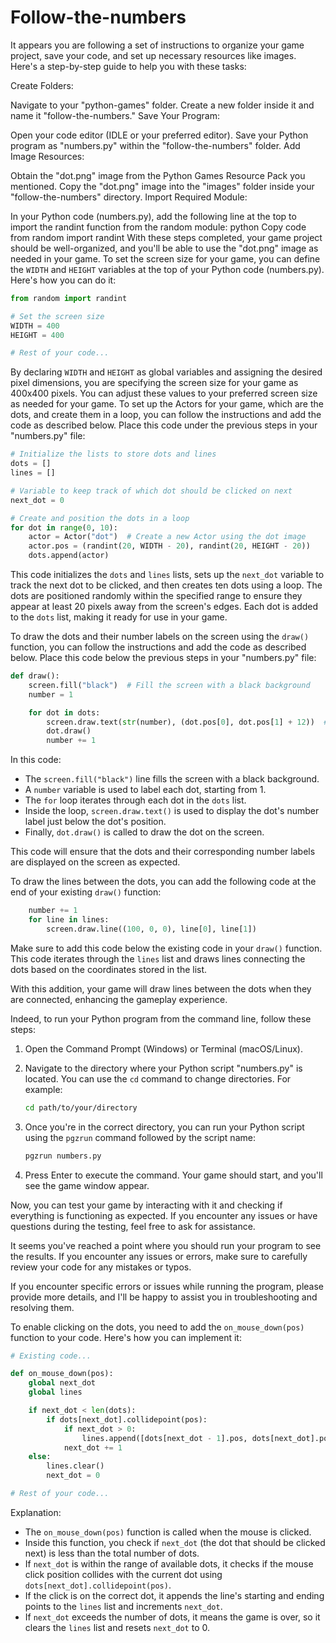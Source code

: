 # Follow-the-numbers
It appears you are following a set of instructions to organize your game project, save your code, and set up necessary resources like images. Here's a step-by-step guide to help you with these tasks:

Create Folders:

Navigate to your "python-games" folder.
Create a new folder inside it and name it "follow-the-numbers."
Save Your Program:

Open your code editor (IDLE or your preferred editor).
Save your Python program as "numbers.py" within the "follow-the-numbers" folder.
Add Image Resources:

Obtain the "dot.png" image from the Python Games Resource Pack you mentioned.
Copy the "dot.png" image into the "images" folder inside your "follow-the-numbers" directory.
Import Required Module:

In your Python code (numbers.py), add the following line at the top to import the randint function from the random module:
python
Copy code
from random import randint
With these steps completed, your game project should be well-organized, and you'll be able to use the "dot.png" image as needed in your game.
To set the screen size for your game, you can define the `WIDTH` and `HEIGHT` variables at the top of your Python code (numbers.py). Here's how you can do it:

```python
from random import randint

# Set the screen size
WIDTH = 400
HEIGHT = 400

# Rest of your code...
```

By declaring `WIDTH` and `HEIGHT` as global variables and assigning the desired pixel dimensions, you are specifying the screen size for your game as 400x400 pixels. You can adjust these values to your preferred screen size as needed for your game.
To set up the Actors for your game, which are the dots, and create them in a loop, you can follow the instructions and add the code as described below. Place this code under the previous steps in your "numbers.py" file:

```python
# Initialize the lists to store dots and lines
dots = []
lines = []

# Variable to keep track of which dot should be clicked on next
next_dot = 0

# Create and position the dots in a loop
for dot in range(0, 10):
    actor = Actor("dot")  # Create a new Actor using the dot image
    actor.pos = (randint(20, WIDTH - 20), randint(20, HEIGHT - 20))
    dots.append(actor)
```

This code initializes the `dots` and `lines` lists, sets up the `next_dot` variable to track the next dot to be clicked, and then creates ten dots using a loop. The dots are positioned randomly within the specified range to ensure they appear at least 20 pixels away from the screen's edges. Each dot is added to the `dots` list, making it ready for use in your game.

To draw the dots and their number labels on the screen using the `draw()` function, you can follow the instructions and add the code as described below. Place this code below the previous steps in your "numbers.py" file:

```python
def draw():
    screen.fill("black")  # Fill the screen with a black background
    number = 1

    for dot in dots:
        screen.draw.text(str(number), (dot.pos[0], dot.pos[1] + 12))  # Display the dot's number label
        dot.draw()
        number += 1
```

In this code:

- The `screen.fill("black")` line fills the screen with a black background.
- A `number` variable is used to label each dot, starting from 1.
- The `for` loop iterates through each dot in the `dots` list.
- Inside the loop, `screen.draw.text()` is used to display the dot's number label just below the dot's position.
- Finally, `dot.draw()` is called to draw the dot on the screen.

This code will ensure that the dots and their corresponding number labels are displayed on the screen as expected.

To draw the lines between the dots, you can add the following code at the end of your existing `draw()` function:

```python
    number += 1
    for line in lines:
        screen.draw.line((100, 0, 0), line[0], line[1])
```

Make sure to add this code below the existing code in your `draw()` function. This code iterates through the `lines` list and draws lines connecting the dots based on the coordinates stored in the list.

With this addition, your game will draw lines between the dots when they are connected, enhancing the gameplay experience.

Indeed, to run your Python program from the command line, follow these steps:

1. Open the Command Prompt (Windows) or Terminal (macOS/Linux).

2. Navigate to the directory where your Python script "numbers.py" is located. You can use the `cd` command to change directories. For example:

   ```bash
   cd path/to/your/directory
   ```

3. Once you're in the correct directory, you can run your Python script using the `pgzrun` command followed by the script name:

   ```bash
   pgzrun numbers.py
   ```

4. Press Enter to execute the command. Your game should start, and you'll see the game window appear.

Now, you can test your game by interacting with it and checking if everything is functioning as expected. If you encounter any issues or have questions during the testing, feel free to ask for assistance.

It seems you've reached a point where you should run your program to see the results. If you encounter any issues or errors, make sure to carefully review your code for any mistakes or typos.

If you encounter specific errors or issues while running the program, please provide more details, and I'll be happy to assist you in troubleshooting and resolving them.

To enable clicking on the dots, you need to add the `on_mouse_down(pos)` function to your code. Here's how you can implement it:

```python
# Existing code...

def on_mouse_down(pos):
    global next_dot
    global lines

    if next_dot < len(dots):
        if dots[next_dot].collidepoint(pos):
            if next_dot > 0:
                lines.append([dots[next_dot - 1].pos, dots[next_dot].pos])
            next_dot += 1
    else:
        lines.clear()
        next_dot = 0

# Rest of your code...
```

Explanation:

- The `on_mouse_down(pos)` function is called when the mouse is clicked.
- Inside this function, you check if `next_dot` (the dot that should be clicked next) is less than the total number of dots.
- If `next_dot` is within the range of available dots, it checks if the mouse click position collides with the current dot using `dots[next_dot].collidepoint(pos)`.
- If the click is on the correct dot, it appends the line's starting and ending points to the `lines` list and increments `next_dot`.
- If `next_dot` exceeds the number of dots, it means the game is over, so it clears the `lines` list and resets `next_dot` to 0.

